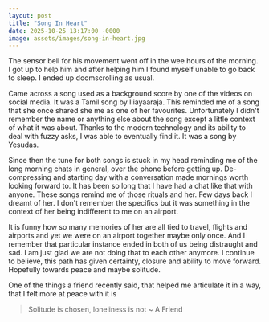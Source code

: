 ```yaml
---
layout: post
title: "Song In Heart"
date: 2025-10-25 13:17:00 -0000
image: assets/images/song-in-heart.jpg
---
```


The sensor bell for his movement went off in the wee hours of the morning. I got up to help him and after helping him I found myself unable to go back to sleep. I ended up doomscrolling as usual. 

Came across a song used as a background score by one of the videos on social media. It was a Tamil song by Iliayaaraja. This reminded me of a song that she once shared she me as one of her favourites. Unfortunately I didn't remember the name or anything else about the song except a little context of what it was about. Thanks to the modern technology and its ability to deal with fuzzy asks, I was able to eventually find it. It was a song by Yesudas. 

Since then the tune for both songs is stuck in my head reminding me of the long morning chats in general, over the phone before getting up. De-compressing and starting day with a conversation made mornings worth looking forward to. It has been so long that I have had a chat like that with anyone. These songs remind me of those rituals and her. Few days back I dreamt of her. I don't remember the specifics but it was something in the context of her being indifferent to me on an airport. 

It is funny how so many memories of her are all tied to travel, flights and airports and yet we were on an airport together maybe only once. And I remember that particular instance ended in both of us being distraught and sad. I am just glad we are not doing that to each other anymore. I continue to believe, this path has given certainty, closure and ability to move forward. Hopefully towards peace and maybe solitude.

One of the things a friend recently said, that helped me articulate it in a way, that I felt more at peace with it is
> Solitude is chosen, loneliness is not
> ~ A Friend